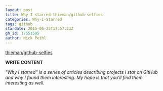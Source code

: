 ```yaml
---
layout: post
title: Why I starred thieman/github-selfies
categories: Why-I-Starred
tags: github
stardate: 2015-06-25T17:57:23Z
gh_id: 17551505
author: Nick Peihl
---
```


[thieman/github-selfies](https://github.com/thieman/github-selfies)

**WRITE CONTENT**

*"Why I starred" is a series of articles describing projects I star on GitHub and why I found them interesting. My hope is that you'll find them interesting as well.*

